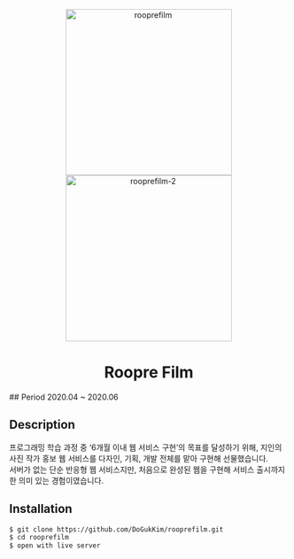 <div align="center">
  <a href="https://ibb.co/c2rZ8Kf"><img src="https://i.ibb.co/2ckCM0V/rooprefilm.png" alt="rooprefilm" border="0" width="300px" /></a>
  <a href="https://ibb.co/Btkxz8N"><img src="https://i.ibb.co/rm9S7ns/rooprefilm-2.png" alt="rooprefilm-2" border="0" width="300px" /></a>
</div>

<h1 align="center">Roopre Film</h1>
## Period
2020.04 ~ 2020.06

## Description
프로그래밍 학습 과정 중 ‘6개월 이내 웹 서비스 구현’의 목표를 달성하기 위해, 지인의 사진 작가 홍보 웹 서비스를 다자인, 기획, 개발 전체를 맡아 구현해 선물했습니다.  
서버가 없는 단순 반응형 웹 서비스지만, 처음으로 완성된 웹을 구현해 서비스 출시까지 한 의미 있는 경험이였습니다.

## Installation

```sh
$ git clone https://github.com/DoGukKim/rooprefilm.git
$ cd rooprefilm
$ open with live server
```
